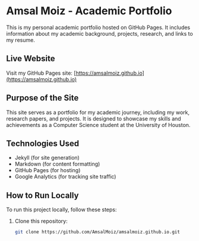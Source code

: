 # Amsal Moiz - Academic Portfolio

This is my personal academic portfolio hosted on GitHub Pages. It includes information about my academic background, projects, research, and links to my resume.

## Live Website

Visit my GitHub Pages site: [https://amsalmoiz.github.io](https://amsalmoiz.github.io)

## Purpose of the Site

This site serves as a portfolio for my academic journey, including my work, research papers, and projects. It is designed to showcase my skills and achievements as a Computer Science student at the University of Houston.

## Technologies Used

- Jekyll (for site generation)
- Markdown (for content formatting)
- GitHub Pages (for hosting)
- Google Analytics (for tracking site traffic)

## How to Run Locally

To run this project locally, follow these steps:

1. Clone this repository:
   ```bash
   git clone https://github.com/AmsalMoiz/amsalmoiz.github.io.git
